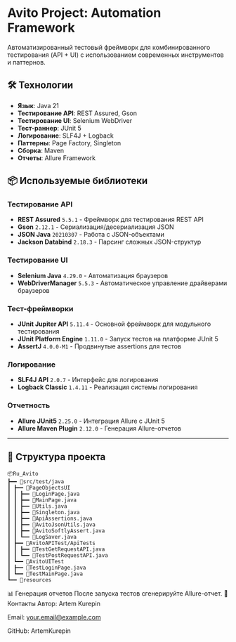 # Avito Project: Automation Framework

Автоматизированный тестовый фреймворк для комбинированного тестирования (API + UI) с использованием современных инструментов и паттернов.

## 🛠 Технологии
- **Язык**: Java 21
- **Тестирование API**: REST Assured, Gson
- **Тестирование UI**: Selenium WebDriver
- **Тест-раннер**: JUnit 5
- **Логирование**: SLF4J + Logback
- **Паттерны**: Page Factory, Singleton
- **Сборка**: Maven
- **Отчеты**: Allure Framework

## 📦 Используемые библиотеки

### Тестирование API
- **REST Assured** `5.5.1` - Фреймворк для тестирования REST API
- **Gson** `2.12.1` - Сериализация/десериализация JSON
- **JSON Java** `20210307` - Работа с JSON-объектами
- **Jackson Databind** `2.18.3` - Парсинг сложных JSON-структур

### Тестирование UI
- **Selenium Java** `4.29.0` - Автоматизация браузеров
- **WebDriverManager** `5.5.3` - Автоматическое управление драйверами браузеров

### Тест-фреймворки
- **JUnit Jupiter API** `5.11.4` - Основной фреймворк для модульного тестирования
- **JUnit Platform Engine** `1.11.0` - Запуск тестов на платформе JUnit 5
- **AssertJ** `4.0.0-M1` - Продвинутые assertions для тестов

### Логирование
- **SLF4J API** `2.0.7` - Интерфейс для логирования
- **Logback Classic** `1.4.11` - Реализация системы логирования

### Отчетность
- **Allure JUnit5** `2.25.0` - Интеграция Allure с JUnit 5
- **Allure Maven Plugin** `2.12.0` - Генерация Allure-отчетов

---
## 📂 Структура проекта
```text
📦Ru_Avito
┣━━ 📂src/test/java
┃ ┣━━ 📂PageObjectsUI
┃ ┃ ┣━━ 📜LoginPage.java 
┃ ┃ ┣━━ 📜MainPage.java 
┃ ┃ ┣━━ 📜Utils.java
┃ ┃ ┣━━ 📜Singleton.java 
┃ ┃ ┣━━ 📜ApiAssertions.java 
┃ ┃ ┣━━ 📜AvitoJsonUtils.java 
┃ ┃ ┣━━ 📜AvitoSoftlyAssert.java
┃ ┃ ┗━━ 📜LogSaver.java 
┃ ┣━━ 📂AvitoAPITest/ApiTests
┃ ┃ ┣━━ 📜TestGetRequestAPI.java
┃ ┃ ┗━━ 📜TestPostRequestAPI.java
┃ ┗━━ 📂AvitoUITest
┃ ┣━━ 📜TestLoginPage.java 
┃ ┗━━ 📜TestMainPage.java 
┗━━ 📂resources
```
📊 Генерация отчетов
После запуска тестов сгенерируйте Allure-отчет.
📧 Контакты
Автор: Artem Kurepin

Email: your.email@example.com

GitHub: ArtemKurepin
